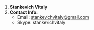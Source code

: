 1. **Stankevich Vitaly**
2. **Contact Info:**
    - Email: stankevichvitaly@gmail.com
    - Skype: stankevichvitaly
